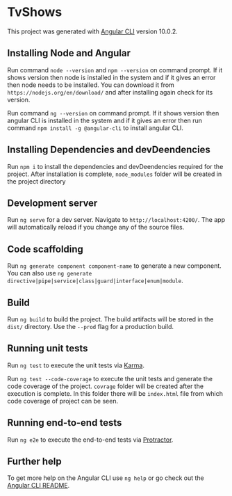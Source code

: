 # TvShows

This project was generated with [Angular CLI](https://github.com/angular/angular-cli) version 10.0.2.

## Installing Node and Angular

Run command `node --version` and `npm --version` on command prompt. If it shows version then node is installed in the system and if it gives an error then node needs to be installed. You can download it from `https://nodejs.org/en/download/` and after installing again check for its version.

Run command `ng --version` on command prompt. If it shows version then angular CLI is installed in the system and if it gives an error then run command `npm install -g @angular-cli` to install angular CLI.

## Installing Dependencies and devDeendencies

Run `npm i` to install the dependencies and devDeendencies required for the project. After installation is complete, `node_modules` folder will be created in the project directory

## Development server

Run `ng serve` for a dev server. Navigate to `http://localhost:4200/`. The app will automatically reload if you change any of the source files.

## Code scaffolding

Run `ng generate component component-name` to generate a new component. You can also use `ng generate directive|pipe|service|class|guard|interface|enum|module`.

## Build

Run `ng build` to build the project. The build artifacts will be stored in the `dist/` directory. Use the `--prod` flag for a production build.

## Running unit tests

Run `ng test` to execute the unit tests via [Karma](https://karma-runner.github.io).

Run `ng test --code-coverage` to execute the unit tests and generate the code coverage of the project. `covrage` folder will be created after the execution is complete. In this folder there will be `index.html` file from which code coverage of project can be seen.

## Running end-to-end tests

Run `ng e2e` to execute the end-to-end tests via [Protractor](http://www.protractortest.org/).

## Further help

To get more help on the Angular CLI use `ng help` or go check out the [Angular CLI README](https://github.com/angular/angular-cli/blob/master/README.md).

